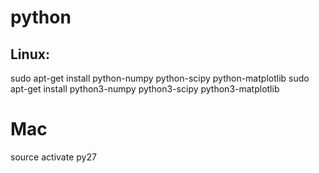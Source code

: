# python

## Linux:
sudo apt-get install python-numpy python-scipy python-matplotlib
sudo apt-get install python3-numpy python3-scipy python3-matplotlib

# Mac
source activate py27